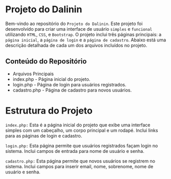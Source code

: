 # Projeto do Dalinin
Bem-vindo ao repositório do ``Projeto do Dalinin``. Este projeto foi desenvolvido para criar uma interface de usuário ``simples`` e ``funcional`` utilizando ``HTML``, ``CSS``, e ``Bootstrap``. O projeto inclui três páginas principais: a ``página inicial``, a ``página de login`` e a ``página de cadastro``. Abaixo está uma descrição detalhada de cada um dos arquivos incluídos no projeto.

## Conteúdo do Repositório
+ Arquivos Principais
+ index.php - Página inicial do projeto.
+ login.php - Página de login para usuários registrados.
+ cadastro.php - Página de cadastro para novos usuários.

# Estrutura do Projeto
``index.php:`` Esta é a página inicial do projeto que exibe uma interface simples com um cabeçalho, um corpo principal e um rodapé. Inclui links para as páginas de login e cadastro.

``login.php:`` Esta página permite que usuários registrados façam login no sistema. Inclui campos de entrada para nome de usuário e senha.

``cadastro.php:`` Esta página permite que novos usuários se registrem no sistema. Inclui campos para inserir email, nome, sobrenome, nome de usuário e senha.